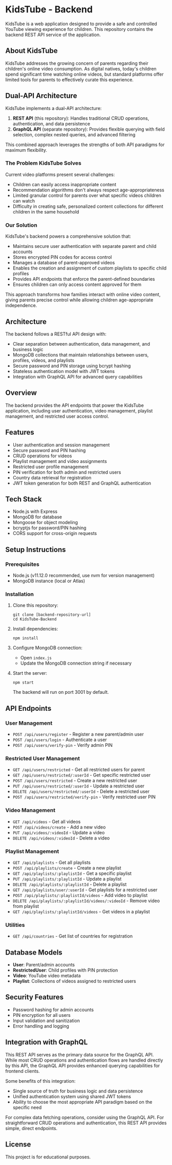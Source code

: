 # KidsTube - Backend

KidsTube is a web application designed to provide a safe and controlled YouTube viewing experience for children. This repository contains the backend REST API service of the application.

## About KidsTube

KidsTube addresses the growing concern of parents regarding their children's online video consumption. As digital natives, today's children spend significant time watching online videos, but standard platforms offer limited tools for parents to effectively curate this experience.

## Dual-API Architecture

KidsTube implements a dual-API architecture:

1. **REST API** (this repository): Handles traditional CRUD operations, authentication, and data persistence
2. **GraphQL API** (separate repository): Provides flexible querying with field selection, complex nested queries, and advanced filtering

This combined approach leverages the strengths of both API paradigms for maximum flexibility.

### The Problem KidsTube Solves

Current video platforms present several challenges:
- Children can easily access inappropriate content
- Recommendation algorithms don't always respect age-appropriateness
- Limited granular control for parents over what specific videos children can watch
- Difficulty in creating safe, personalized content collections for different children in the same household

### Our Solution

KidsTube's backend powers a comprehensive solution that:
- Maintains secure user authentication with separate parent and child accounts
- Stores encrypted PIN codes for access control
- Manages a database of parent-approved videos
- Enables the creation and assignment of custom playlists to specific child profiles
- Provides API endpoints that enforce the parent-defined boundaries
- Ensures children can only access content approved for them

This approach transforms how families interact with online video content, giving parents precise control while allowing children age-appropriate independence.

## Architecture

The backend follows a RESTful API design with:
- Clear separation between authentication, data management, and business logic
- MongoDB collections that maintain relationships between users, profiles, videos, and playlists
- Secure password and PIN storage using bcrypt hashing
- Stateless authentication model with JWT tokens
- Integration with GraphQL API for advanced query capabilities

## Overview

The backend provides the API endpoints that power the KidsTube application, including user authentication, video management, playlist management, and restricted user access control.

## Features

- User authentication and session management
- Secure password and PIN hashing
- CRUD operations for videos
- Playlist management and video assignments
- Restricted user profile management
- PIN verification for both admin and restricted users
- Country data retrieval for registration
- JWT token generation for both REST and GraphQL authentication

## Tech Stack

- Node.js with Express
- MongoDB for database
- Mongoose for object modeling
- bcryptjs for password/PIN hashing
- CORS support for cross-origin requests

## Setup Instructions

### Prerequisites
- Node.js (v11.12.0 recommended, use nvm for version management)
- MongoDB instance (local or Atlas)

### Installation

1. Clone this repository:
   ```
   git clone [backend-repository-url]
   cd KidsTube-Backend
   ```

2. Install dependencies:
   ```
   npm install
   ```

3. Configure MongoDB connection:
   - Open `index.js`
   - Update the MongoDB connection string if necessary

4. Start the server:
   ```
   npm start
   ```
   The backend will run on port 3001 by default.

## API Endpoints

### User Management
- `POST /api/users/register` - Register a new parent/admin user
- `POST /api/users/login` - Authenticate a user
- `POST /api/users/verify-pin` - Verify admin PIN

### Restricted User Management
- `GET /api/users/restricted` - Get all restricted users for parent
- `GET /api/users/restricted/:userId` - Get specific restricted user
- `POST /api/users/restricted` - Create a new restricted user
- `PUT /api/users/restricted/:userId` - Update a restricted user
- `DELETE /api/users/restricted/:userId` - Delete a restricted user
- `POST /api/users/restricted/verify-pin` - Verify restricted user PIN

### Video Management
- `GET /api/videos` - Get all videos
- `POST /api/videos/create` - Add a new video
- `PUT /api/videos/:videoId` - Update a video
- `DELETE /api/videos/:videoId` - Delete a video

### Playlist Management
- `GET /api/playlists` - Get all playlists
- `POST /api/playlists/create` - Create a new playlist
- `GET /api/playlists/:playlistId` - Get a specific playlist
- `PUT /api/playlists/:playlistId` - Update a playlist
- `DELETE /api/playlists/:playlistId` - Delete a playlist
- `GET /api/playlists/user/:userId` - Get playlists for a restricted user
- `POST /api/playlists/:playlistId/videos` - Add video to playlist
- `DELETE /api/playlists/:playlistId/videos/:videoId` - Remove video from playlist
- `GET /api/playlists/:playlistId/videos` - Get videos in a playlist

### Utilities
- `GET /api/countries` - Get list of countries for registration

## Database Models

- **User**: Parent/admin accounts
- **RestrictedUser**: Child profiles with PIN protection
- **Video**: YouTube video metadata
- **Playlist**: Collections of videos assigned to restricted users

## Security Features

- Password hashing for admin accounts
- PIN encryption for all users
- Input validation and sanitization
- Error handling and logging

## Integration with GraphQL

This REST API serves as the primary data source for the GraphQL API. While most CRUD operations and authentication flows are handled directly by this API, the GraphQL API provides enhanced querying capabilities for frontend clients.

Some benefits of this integration:
- Single source of truth for business logic and data persistence
- Unified authentication system using shared JWT tokens
- Ability to choose the most appropriate API paradigm based on the specific need

For complex data fetching operations, consider using the GraphQL API. For straightforward CRUD operations and authentication, this REST API provides simple, direct endpoints.

## License

This project is for educational purposes.
